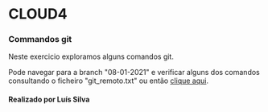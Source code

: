 # CLOUD4
### Commandos git

Neste exercicio exploramos alguns comandos git.

Pode navegar para a branch "08-01-2021" e verificar alguns dos comandos consultando o ficheiro "git_remoto.txt" ou então [clique aqui](https://github.com/KayPT/CLOUD4/blob/08-01-2021/git_remoto.txt "Comandos Git - Ficheiro git_remoto.txt").

#### Realizado por Luís Silva
